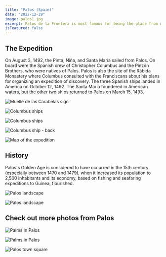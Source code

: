 ```yaml
---
title: "Palos (Spain)"
date: "2022-12-29"
image: palos1.jpg
excerpt: Palos de la Frontera is most famous for being the place from which Columbus set sail in 1492, eventually reaching America.
isFeatured: false
---
```


## The Expedition

On August 3, 1492, the Pinta, Niña, and Santa María sailed from Palos. On board were the Spanish crew of Christopher Columbus and the Pinzón Brothers, who were natives of Palos. Palos is also the site of the Rábida Monastery where Columbus consulted with the Franciscans about his plans for organizing an expedition of discovery. The three Spanish ships landed in America on October 12, 1492. The Santa María foundered in American waters, but the other two ships returned to Palos on March 15, 1493.

![Muelle de las Carabelas sign](palos2.jpg)

![Columbus ships](palos3.jpg)

![Columbus ships](palos4.jpg)

![Columbus ship - back](palos5.jpg)

![Map of the expedition](palos6.jpg)

## History

Palos's Golden Age is considered to have occurred in the 15th century (especially between 1470 and 1479), when it increased its population to 2,500 inhabitants and its economy, based on fishing and seafaring expeditions to Guinea, flourished.

![Palos landscape](palos7.jpg)

![Palos landscape](palos8.jpg)

## Check out more photos from Palos

![Palms in Palos](palos9.jpg)

![Palms in Palos](palos10.jpg)

![Palos town square](palos11.jpg)
